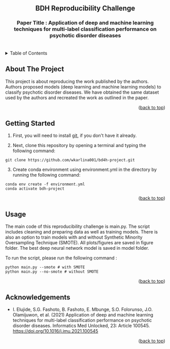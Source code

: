 <a name="readme-top"></a>

<div>
<h2 align="center">BDH Reproducibility Challenge</h3>
  <h3 align="center">
   Paper Title : Application of deep and machine learning techniques for multi-label
classification performance on psychotic disorder diseases
    <br />
    <br />
  </p>
</div>

<!-- TABLE OF CONTENTS -->
<details>
  <summary>Table of Contents</summary>
  <ol>
    <li>
      <a href="#about-the-project">About The Project</a>
    </li>
    <li>
      <a href="#getting-started">Getting Started</a>
    </li>
     <li>
      <a href="#usage">Usage</a>
    </li>
    <li><a href="#acknowledgements">Acknowledgements</a></li>
  </ol>
</details>


<!-- ABOUT THE PROJECT -->
## About The Project
This project is about reproducing the work published by the authors. Authors proposed models (deep learning and machine learning models) to classify psychotic disorder diseases. We have obtained the same dataset used by the authors and recreated the work as outlined in the paper.

<p align="right">(<a href="#readme-top">back to top</a>)</p>

<!-- GETTING STARTED -->
## Getting Started
1. First, you will need to install [git](https://git-scm.com/), if you don't have it already.

2. Next, clone this repository by opening a terminal and typing the following command:
  ```
  git clone https://github.com/wkarlina001/bd4h-project.git
  ```

3. Create conda environment using environment.yml in the directory by running the following command:
  ```
  conda env create -f environment.yml
  conda activate bdh-project
  ```

<p align="right">(<a href="#readme-top">back to top</a>)</p>

<!-- USAGE EXAMPLES -->
## Usage
The main code of this reproducibility challenge is main.py. The script includes cleaning and preparing data as well as training models. There is also an option to train models with and without Synthetic Minority Oversampling Technique (SMOTE). All plots/figures are saved in figure folder. The best deep neural network model is saved in model folder.

To run the script, please run the following command :
  ```
  python main.py --smote # with SMOTE
  python main.py --no-smote # without SMOTE
  ```

<p align="right">(<a href="#readme-top">back to top</a>)</p>

<!-- ACKNOWLEDGMENTS -->
## Acknowledgements

* I. Elujide, S.G. Fashoto, B. Fashoto, E. Mbunge, S.O. Folorunso, J.O. Olamijuwon, et al. (2021) Application of deep and machine learning techniques for multi-label classification performance on psychotic disorder diseases. Informatics Med Unlocked, 23: Article 100545. https://doi.org/10.1016/j.imu.2021.100545


<p align="right">(<a href="#readme-top">back to top</a>)</p>



